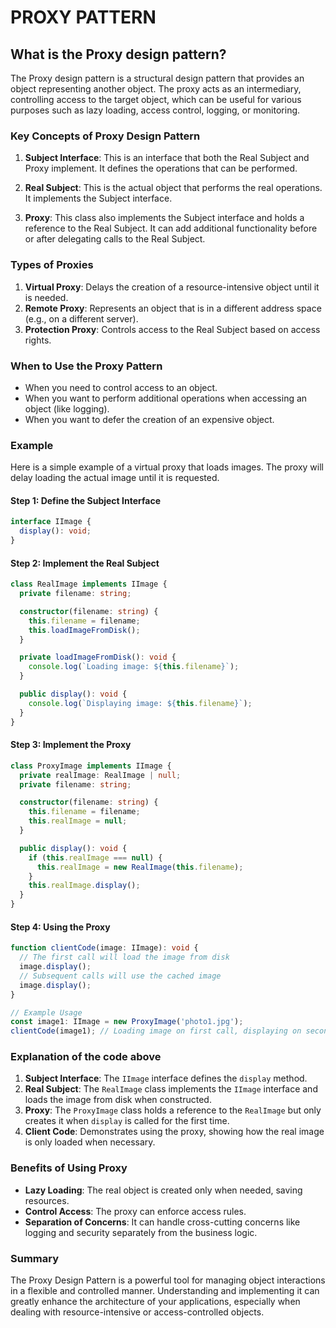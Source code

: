 # PROXY PATTERN

## What is the Proxy design pattern?

The Proxy design pattern is a structural design pattern that provides an object representing another object. The proxy acts as an intermediary, controlling access to the target object, which can be useful for various purposes such as lazy loading, access control, logging, or monitoring.

### Key Concepts of Proxy Design Pattern

1. **Subject Interface**: This is an interface that both the Real Subject and Proxy implement. It defines the operations that can be performed.

2. **Real Subject**: This is the actual object that performs the real operations. It implements the Subject interface.

3. **Proxy**: This class also implements the Subject interface and holds a reference to the Real Subject. It can add additional functionality before or after delegating calls to the Real Subject.

### Types of Proxies

1. **Virtual Proxy**: Delays the creation of a resource-intensive object until it is needed.
2. **Remote Proxy**: Represents an object that is in a different address space (e.g., on a different server).
3. **Protection Proxy**: Controls access to the Real Subject based on access rights.

### When to Use the Proxy Pattern

- When you need to control access to an object.
- When you want to perform additional operations when accessing an object (like logging).
- When you want to defer the creation of an expensive object.

### Example

Here is a simple example of a virtual proxy that loads images. The proxy will delay loading the actual image until it is requested.

#### Step 1: Define the Subject Interface

```typescript
interface IImage {
  display(): void;
}
```

#### Step 2: Implement the Real Subject

```typescript
class RealImage implements IImage {
  private filename: string;

  constructor(filename: string) {
    this.filename = filename;
    this.loadImageFromDisk();
  }

  private loadImageFromDisk(): void {
    console.log(`Loading image: ${this.filename}`);
  }

  public display(): void {
    console.log(`Displaying image: ${this.filename}`);
  }
}
```

#### Step 3: Implement the Proxy

```typescript
class ProxyImage implements IImage {
  private realImage: RealImage | null;
  private filename: string;

  constructor(filename: string) {
    this.filename = filename;
    this.realImage = null;
  }

  public display(): void {
    if (this.realImage === null) {
      this.realImage = new RealImage(this.filename);
    }
    this.realImage.display();
  }
}
```

#### Step 4: Using the Proxy

```typescript
function clientCode(image: IImage): void {
  // The first call will load the image from disk
  image.display();
  // Subsequent calls will use the cached image
  image.display();
}

// Example Usage
const image1: IImage = new ProxyImage('photo1.jpg');
clientCode(image1); // Loading image on first call, displaying on second
```

### Explanation of the code above

1. **Subject Interface**: The `IImage` interface defines the `display` method.
2. **Real Subject**: The `RealImage` class implements the `IImage` interface and loads the image from disk when constructed.
3. **Proxy**: The `ProxyImage` class holds a reference to the `RealImage` but only creates it when `display` is called for the first time.
4. **Client Code**: Demonstrates using the proxy, showing how the real image is only loaded when necessary.

### Benefits of Using Proxy

- **Lazy Loading**: The real object is created only when needed, saving resources.
- **Control Access**: The proxy can enforce access rules.
- **Separation of Concerns**: It can handle cross-cutting concerns like logging and security separately from the business logic.

### Summary

The Proxy Design Pattern is a powerful tool for managing object interactions in a flexible and controlled manner. Understanding and implementing it can greatly enhance the architecture of your applications, especially when dealing with resource-intensive or access-controlled objects.

